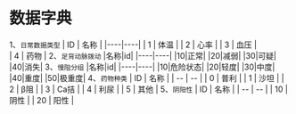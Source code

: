 # 数据字典
1、`日常数据类型` 
| ID | 名称 |
|----|----|
| 1 | 体温 |
| 2 | 心率 |
| 3 | 血压 |	 
| 4 | 药物 |
2、`足背动脉拨动`
|名称|id|
|----|----|
|10|正常|
|20|减弱|
|30|可疑|
|40|消失|
3、`慢阻分组`
|名称|id|
|----|----|
|10|危险状态|
|20|轻度|
|30|中度|
|40|重度|
|50|极重度|
4、`药物种类`
| ID | 名称 |
| -- | -- |
| 0 | 普利 |
| 1 | 沙坦 |
| 2 | β阻 |
| 3 | Ca拮 |
| 4 | 利尿 |
| 5 | 其他 |
5、`阴阳性`
| ID | 名称 |
| -- | -- |
| 10 | 阴性 |
| 20 | 阳性 |